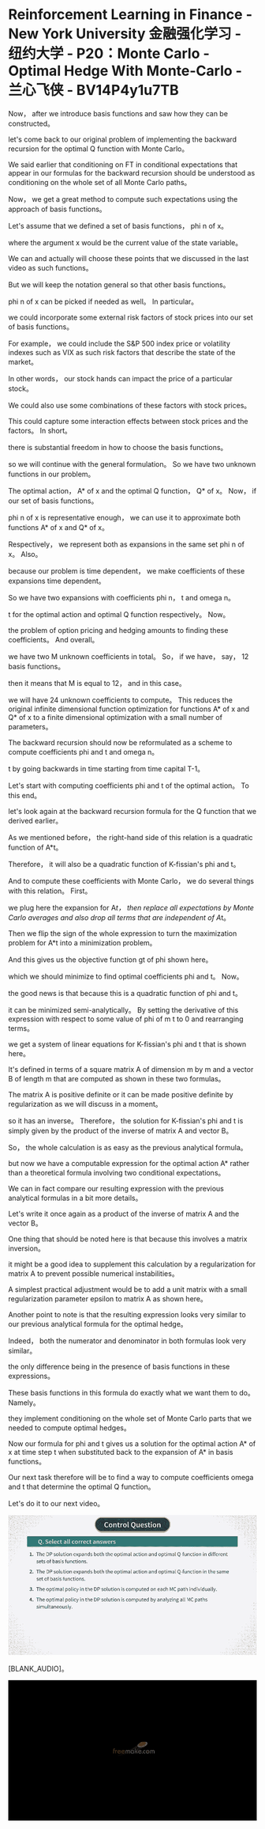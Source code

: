 # Reinforcement Learning in Finance - New York University 金融强化学习 - 纽约大学 - P20：Monte Carlo - Optimal Hedge With Monte-Carlo - 兰心飞侠 - BV14P4y1u7TB

 Now， after we introduce basis functions and saw how they can be constructed。

 let's come back to our original problem of implementing the backward recursion for the optimal Q function with Monte Carlo。

 We said earlier that conditioning on FT in conditional expectations that appear in our formulas for the backward recursion should be understood as conditioning on the whole set of all Monte Carlo paths。

 Now， we get a great method to compute such expectations using the approach of basis functions。

 Let's assume that we defined a set of basis functions， phi n of x。

 where the argument x would be the current value of the state variable。

 We can and actually will choose these points that we discussed in the last video as such functions。

 But we will keep the notation general so that other basis functions。

 phi n of x can be picked if needed as well。 In particular。

 we could incorporate some external risk factors of stock prices into our set of basis functions。

 For example， we could include the S&P 500 index price or volatility indexes such as VIX as such risk factors that describe the state of the market。

 In other words， our stock hands can impact the price of a particular stock。

 We could also use some combinations of these factors with stock prices。

 This could capture some interaction effects between stock prices and the factors。 In short。

 there is substantial freedom in how to choose the basis functions。

 so we will continue with the general formulation。 So we have two unknown functions in our problem。

 The optimal action， A* of x and the optimal Q function， Q* of x。 Now， if our set of basis functions。

 phi n of x is representative enough， we can use it to approximate both functions A* of x and Q* of x。

 Respectively， we represent both as expansions in the same set phi n of x。 Also。

 because our problem is time dependent， we make coefficients of these expansions time dependent。

 So we have two expansions with coefficients phi n， t and omega n。

 t for the optimal action and optimal Q function respectively。 Now。

 the problem of option pricing and hedging amounts to finding these coefficients。 And overall。

 we have two M unknown coefficients in total。 So， if we have， say， 12 basis functions。

 then it means that M is equal to 12， and in this case。

 we will have 24 unknown coefficients to compute。 This reduces the original infinite dimensional function optimization for functions A* of x and Q* of x to a finite dimensional optimization with a small number of parameters。

 The backward recursion should now be reformulated as a scheme to compute coefficients phi and t and omega n。

 t by going backwards in time starting from time capital T-1。

 Let's start with computing coefficients phi and t of the optimal action。 To this end。

 let's look again at the backward recursion formula for the Q function that we derived earlier。

 As we mentioned before， the right-hand side of this relation is a quadratic function of A*t。

 Therefore， it will also be a quadratic function of K-fissian's phi and t。

 And to compute these coefficients with Monte Carlo， we do several things with this relation。 First。

 we plug here the expansion for A*t， then replace all expectations by Monte Carlo averages and also drop all terms that are independent of A*t。

 Then we flip the sign of the whole expression to turn the maximization problem for A*t into a minimization problem。

 And this gives us the objective function gt of phi shown here。

 which we should minimize to find optimal coefficients phi and t。 Now。

 the good news is that because this is a quadratic function of phi and t。

 it can be minimized semi-analytically。 By setting the derivative of this expression with respect to some value of phi of m t to 0 and rearranging terms。

 we get a system of linear equations for K-fissian's phi and t that is shown here。

 It's defined in terms of a square matrix A of dimension m by m and a vector B of length m that are computed as shown in these two formulas。

 The matrix A is positive definite or it can be made positive definite by regularization as we will discuss in a moment。

 so it has an inverse。 Therefore， the solution for K-fissian's phi and t is simply given by the product of the inverse of matrix A and vector B。

 So， the whole calculation is as easy as the previous analytical formula。

 but now we have a computable expression for the optimal action A* rather than a theoretical formula involving two conditional expectations。

 We can in fact compare our resulting expression with the previous analytical formulas in a bit more details。

 Let's write it once again as a product of the inverse of matrix A and the vector B。

 One thing that should be noted here is that because this involves a matrix inversion。

 it might be a good idea to supplement this calculation by a regularization for matrix A to prevent possible numerical instabilities。

 A simplest practical adjustment would be to add a unit matrix with a small regularization parameter epsilon to matrix A as shown here。

 Another point to note is that the resulting expression looks very similar to our previous analytical formula for the optimal hedge。

 Indeed， both the numerator and denominator in both formulas look very similar。

 the only difference being in the presence of basis functions in these expressions。

 These basis functions in this formula do exactly what we want them to do。 Namely。

 they implement conditioning on the whole set of Monte Carlo parts that we needed to compute optimal hedges。

 Now our formula for phi and t gives us a solution for the optimal action A* of x at time step t when substituted back to the expansion of A* in basis functions。

 Our next task therefore will be to find a way to compute coefficients omega and t that determine the optimal Q function。

 Let's do it to our next video。

![](img/1ec91f7b6e8e4c9c805717f3bb5fc033_1.png)

 [BLANK_AUDIO]。

![](img/1ec91f7b6e8e4c9c805717f3bb5fc033_3.png)